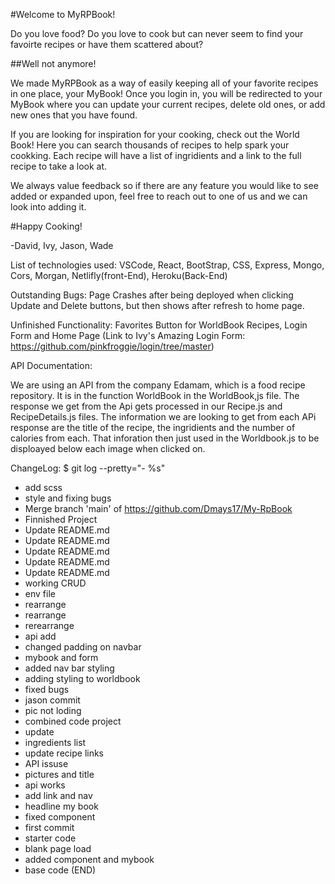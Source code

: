 #Welcome to MyRPBook!

Do you love food? Do you love to cook but can never seem to find your favoirte recipes or have them scattered about? 

##Well not anymore!

We made MyRPBook as a way of easily keeping all of your favorite recipes in one place, your MyBook!
Once you login in, you will be redirected to your MyBook where you can update your current recipes, delete old ones, or add new ones that you have found.

If you are looking for inspiration for your cooking, check out the World Book! Here you can search thousands of recipes to help spark your cookking. Each recipe will have a list of ingridients and a link to the full recipe to take a look at.

We always value feedback so if there are any feature you would like to see added or expanded upon, feel free to reach out to one of us and we can look into adding it.

#Happy Cooking!

-David, Ivy, Jason, Wade



List of technologies used: VSCode, React, BootStrap, CSS, Express, Mongo, Cors, Morgan, Netlifly(front-End), Heroku(Back-End)

Outstanding Bugs: Page Crashes after being deployed when clicking Update and Delete buttons, but then shows after refresh to home page.

Unfinished Functionality: Favorites Button for WorldBook Recipes, Login Form and Home Page (Link to Ivy's Amazing Login Form: https://github.com/pinkfroggie/login/tree/master)

API Documentation:

We are using an API from the company Edamam, which is a food recipe repository. It is in the function WorldBook in the WorldBook,js file. The response we get from the Api gets processed in our Recipe.js and RecipeDetails.js files. The information we are looking to get from each APi response are the title of the recipe, the ingridients and the number of calories from each. That inforation then just used in the Worldbook.js to be disploayed below each image when clicked on.

ChangeLog:
$ git log --pretty="- %s"
- add scss
- style and fixing bugs
- Merge branch 'main' of https://github.com/Dmays17/My-RpBook
- Finnished Project
- Update README.md
- Update README.md
- Update README.md
- Update README.md
- Update README.md
- working CRUD
- env file
- rearrange
- rearrange
- rerearrange
- api add
- changed padding on navbar
- mybook and form
- added nav bar styling
- adding styling to worldbook
- fixed bugs
- jason commit
- pic not loding
- combined code project
- update
- ingredients list
- update recipe links
- API issuse
- pictures and title
- api works
- add link and nav
- headline my book
- fixed component
- first commit
- starter code
- blank page load
- added component and mybook
- base code
(END)
